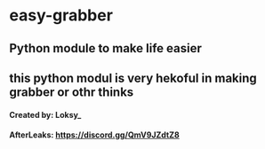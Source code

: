 # easy-grabber
## Python module to make life easier
## this python modul is very hekoful in making grabber or othr thinks

#### Created by: Loksy_
#### AfterLeaks: https://discord.gg/QmV9JZdtZ8

